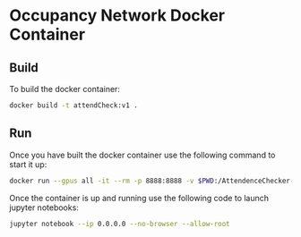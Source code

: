 # Occupancy Network Docker Container

## Build

To build the docker container:
```bash
docker build -t attendCheck:v1 .
```
## Run

Once you have built the docker container use the following command to start it up:
```bash
docker run --gpus all -it --rm -p 8888:8888 -v $PWD:/AttendenceChecker-CS205 attendCheck:v1
```

Once the container is up and running use the following code to launch jupyter notebooks:
```bash
jupyter notebook --ip 0.0.0.0 --no-browser --allow-root
```

